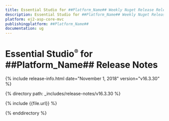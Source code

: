 ```yaml
---
title: Essential Studio for ##Platform_Name## Weekly Nuget Release Release Notes  
description: Essential Studio for ##Platform_Name## Weekly Nuget Release Release Notes  
platform: ej2-asp-core-mvc
publishingplatform: ##Platform_Name##
documentation: ug
---
```


# Essential Studio<sup style="font-size:70%">&reg;</sup> for  ##Platform_Name##  Release Notes  

{% include release-info.html date="November 1, 2018"   version="v16.3.30"  %} 

{% directory path: _includes/release-notes/v16.3.30 %}

{% include {{file.url}} %}

{% enddirectory %}
